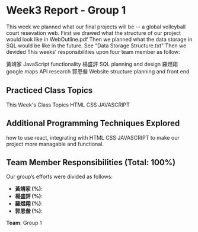 # Week3 Report - Group 1
This week we planned what our final projects will be -- a global volleyball court resevation web. 
First we drawed what the structure of our project would look like in WebOutline.pdf
Then we planned what the data storage in SQL would be like in the future. See "Data Storage Structure.txt"
Then we devided This weeks' responsibilities upon four team member as follow:

黃靖家 JavaScript functionality
楊盛評 SQL planning and design
羅煜翔 google maps API research
郭恩偕 Website structure planning and front end

## Practiced Class Topics
This Week's Class Topics
HTML CSS JAVASCRIPT


## Additional Programming Techniques Explored
how to use react, integrating with HTML CSS JAVASCRIPT to make our project more managable and functional.

## Team Member Responsibilities (Total: 100%)

Our group’s efforts were divided as follows:
- **黃靖家  (%)**: 
- **楊盛評  (%)**: 
- **羅煜翔  (%)**: 
- **郭恩偕  (%)**: 
  
**Team**: Group 1

